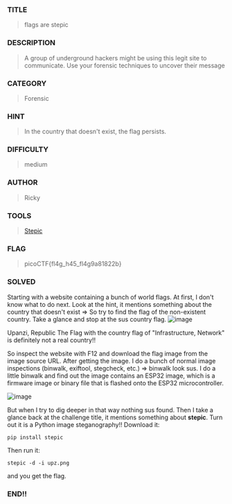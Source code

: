 ### TITLE
>flags are stepic
### DESCRIPTION
> A group of underground hackers might be using this legit site to communicate. Use your forensic techniques to uncover their message
### CATEGORY
> Forensic
### HINT
>In the country that doesn't exist, the flag persists.
### DIFFICULTY
>medium
### AUTHOR
> Ricky
### TOOLS
>[Stepic](https://pypi.org/project/stepic/)
### FLAG
>picoCTF{fl4g_h45_fl4g9a81822b}
### SOLVED
Starting with a website containing a bunch of world flags. At first, I don't know what to do next. Look at the hint, it mentions something about the country that doesn't exist => So try to find the flag of the non-existent country. Take a glance and stop at the sus country flag.
![image](https://github.com/user-attachments/assets/fabf9460-dd62-4616-8cac-a2157b32d870)

Upanzi, Republic The Flag with the country flag of "Infrastructure, Network" is definitely not a real country!! 

So inspect the website with F12 and download the flag image from the image source URL. After getting the image. I do a bunch of normal image inspections (binwalk, exiftool, stegcheck, etc.) => binwalk look sus. I do a little binwalk and find out the image contains an ESP32 image, which is a firmware image or binary file that is flashed onto the ESP32 microcontroller. 

![image](https://github.com/user-attachments/assets/3b7b7361-949b-425e-a0a0-80b26957a6ab)

But when I try to dig deeper in that way nothing sus found. Then I take a glance back at the challenge title, it mentions something about __stepic__. Turn out it is a Python image steganography!! Download it:
```
pip install stepic
```
Then run it:
```
stepic -d -i upz.png
```
and you get the flag.

### END!!
